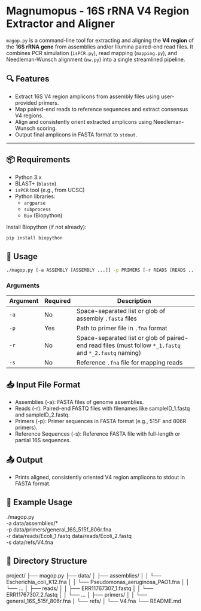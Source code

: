 # Magnumopus - 16S rRNA V4 Region Extractor and Aligner

`magop.py` is a command-line tool for extracting and aligning the **V4 region** of the **16S rRNA gene** from assemblies and/or Illumina paired-end read files. It combines PCR simulation (`isPCR.py`), read mapping (`mapping.py`), and Needleman-Wunsch alignment (`nw.py`) into a single streamlined pipeline.

## 🔍 Features

- Extract 16S V4 region amplicons from assembly files using user-provided primers.
- Map paired-end reads to reference sequences and extract consensus V4 regions.
- Align and consistently orient extracted amplicons using Needleman-Wunsch scoring.
- Output final amplicons in FASTA format to `stdout`.

---

## 📦 Requirements

- Python 3.x
- BLAST+ (`blastn`)
- `isPCR` tool (e.g., from UCSC)
- Python libraries:  
  - `argparse`
  - `subprocess`
  - `Bio` (Biopython)

Install Biopython (if not already):

```bash
pip install biopython
```

## 🚀 Usage
```bash
./magop.py [-a ASSEMBLY [ASSEMBLY ...]] -p PRIMERS [-r READS [READS ...]] [-s REF_SEQS]
```

### Arguments
| Argument | Required | Description                                                                                            |
| -------- | -------- | ------------------------------------------------------------------------------------------------------ |
| `-a`     | No       | Space-separated list or glob of assembly `.fasta` files                                                |
| `-p`     | Yes      | Path to primer file in `.fna` format                                                                   |
| `-r`     | No       | Space-separated list or glob of paired-end read files (must follow `*_1.fastq` and `*_2.fastq` naming) |
| `-s`     | No       | Reference `.fna` file for mapping reads                                                                |


## 📥 Input File Format

- Assemblies (-a): FASTA files of genome assemblies.
- Reads (-r): Paired-end FASTQ files with filenames like sampleID_1.fastq and sampleID_2.fastq.
- Primers (-p): Primer sequences in FASTA format (e.g., 515F and 806R primers).
- Reference Sequences (-s): Reference FASTA file with full-length or partial 16S sequences.

## 📤 Output

- Prints aligned, consistently oriented V4 region amplicons to stdout in FASTA format.


## 🧪 Example Usage
./magop.py \
  -a data/assemblies/* \
  -p data/primers/general_16S_515f_806r.fna \
  -r data/reads/Ecoli_1.fastq data/reads/Ecoli_2.fastq \
  -s data/refs/V4.fna


## 📁 Directory Structure
project/
├── magop.py
├── data/
│   ├── assemblies/
│   │   └── Escherichia_coli_K12.fna
│   │   └── Pseudomonas_aeruginosa_PAO1.fna
│   │   └── ...
│   ├── reads/
│   │   ├── ERR11767307_1.fastq
│   │   └── ERR11767307_2.fastq
│   │   └── ...
│   ├── primers/
│   │   └── general_16S_515f_806r.fna
│   └── refs/
│       └── V4.fna
└── README.md


